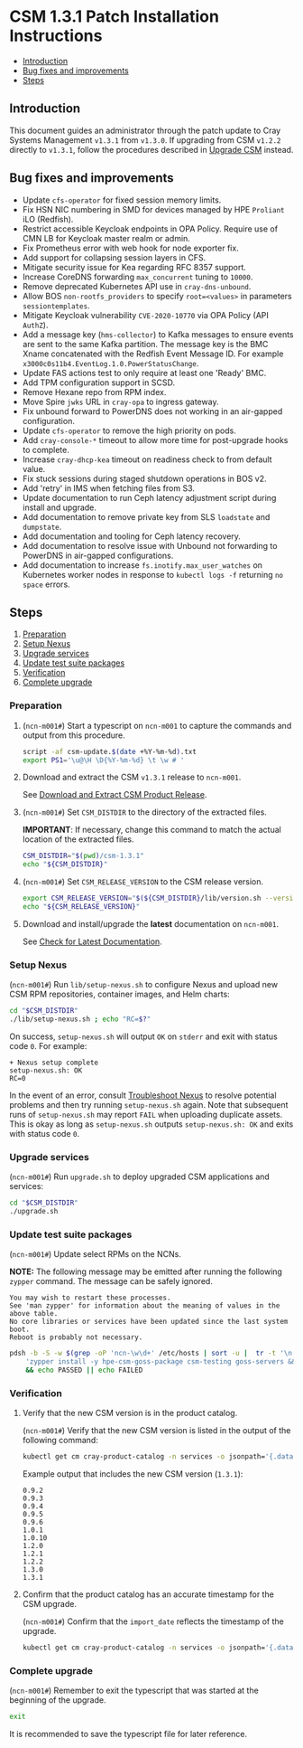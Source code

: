 # CSM 1.3.1 Patch Installation Instructions

* [Introduction](#introduction)
* [Bug fixes and improvements](#bug-fixes-and-improvements)
* [Steps](#steps)

## Introduction

This document guides an administrator through the patch update to Cray Systems Management `v1.3.1` from `v1.3.0`.
If upgrading from CSM `v1.2.2` directly to `v1.3.1`, follow the procedures described in [Upgrade CSM](../README.md) instead.

## Bug fixes and improvements

* Update `cfs-operator` for fixed session memory limits.
* Fix HSN NIC numbering in SMD for devices managed by HPE `Proliant` iLO (Redfish).
* Restrict accessible Keycloak endpoints in OPA Policy. Require use of CMN LB for Keycloak master realm or admin.
* Fix Prometheus error with web hook for node exporter fix.
* Add support for collapsing session layers in CFS.
* Mitigate security issue for Kea regarding RFC 8357 support.
* Increase CoreDNS forwarding `max_concurrent` tuning to `10000`.
* Remove deprecated Kubernetes API use in `cray-dns-unbound`.
* Allow BOS `non-rootfs_providers` to specify `root=<values>` in parameters `sessiontemplates`.
* Mitigate Keycloak vulnerability `CVE-2020-10770` via OPA Policy (API `AuthZ`).
* Add a message key (`hms-collector`) to Kafka messages to ensure events are sent to the same Kafka partition. The message key is the BMC Xname concatenated with the Redfish Event Message ID. For example `x3000c0s11b4.EventLog.1.0.PowerStatusChange`.
* Update FAS actions test to only require at least one 'Ready' BMC.
* Add TPM configuration support in SCSD.
* Remove Hexane repo from RPM index.
* Move Spire `jwks` URL in `cray-opa` to ingress gateway.
* Fix unbound forward to PowerDNS does not working in an air-gapped configuration.
* Update `cfs-operator` to remove the high priority on pods.
* Add `cray-console-*` timeout to allow more time for post-upgrade hooks to complete.
* Increase `cray-dhcp-kea` timeout on readiness check to from default value.
* Fix stuck sessions during staged shutdown operations in BOS v2.
* Add 'retry' in IMS when fetching files from S3.
* Update documentation to run Ceph latency adjustment script during install and upgrade.
* Add documentation to remove private key from SLS `loadstate` and `dumpstate`.
* Add documentation and tooling for Ceph latency recovery.
* Add documentation to resolve issue with Unbound not forwarding to PowerDNS in air-gapped configurations.
* Add documentation to increase `fs.inotify.max_user_watches` on Kubernetes worker nodes in response to `kubectl logs -f` returning `no space` errors.

## Steps

1. [Preparation](#preparation)
1. [Setup Nexus](#setup-nexus)
1. [Upgrade services](#upgrade-services)
1. [Update test suite packages](#update-test-suite-packages)
1. [Verification](#verification)
1. [Complete upgrade](#complete-upgrade)

### Preparation

1. (`ncn-m001#`) Start a typescript on `ncn-m001` to capture the commands and output from this procedure.

   ```bash
   script -af csm-update.$(date +%Y-%m-%d).txt
   export PS1='\u@\H \D{%Y-%m-%d} \t \w # '
   ```

1. Download and extract the CSM `v1.3.1` release to `ncn-m001`.

   See [Download and Extract CSM Product Release](../../update_product_stream/README.md#download-and-extract).

1. (`ncn-m001#`) Set `CSM_DISTDIR` to the directory of the extracted files.

   **IMPORTANT**: If necessary, change this command to match the actual location of the extracted files.

   ```bash
   CSM_DISTDIR="$(pwd)/csm-1.3.1"
   echo "${CSM_DISTDIR}"
   ```

1. (`ncn-m001#`) Set `CSM_RELEASE_VERSION` to the CSM release version.

   ```bash
   export CSM_RELEASE_VERSION="$(${CSM_DISTDIR}/lib/version.sh --version)"
   echo "${CSM_RELEASE_VERSION}"
   ```

1. Download and install/upgrade the **latest** documentation on `ncn-m001`.

   See [Check for Latest Documentation](../../update_product_stream/README.md#check-for-latest-documentation).

### Setup Nexus

(`ncn-m001#`) Run `lib/setup-nexus.sh` to configure Nexus and upload new CSM RPM
repositories, container images, and Helm charts:

```bash
cd "$CSM_DISTDIR"
./lib/setup-nexus.sh ; echo "RC=$?"
```

On success, `setup-nexus.sh` will output `OK` on `stderr` and exit with status
code `0`. For example:

```text
+ Nexus setup complete
setup-nexus.sh: OK
RC=0
```

In the event of an error, consult [Troubleshoot Nexus](../../operations/package_repository_management/Troubleshoot_Nexus.md)
to resolve potential problems and then try running `setup-nexus.sh` again. Note that subsequent runs of `setup-nexus.sh` may
report `FAIL` when uploading duplicate assets. This is okay as long as `setup-nexus.sh` outputs `setup-nexus.sh: OK` and exits
with status code `0`.

### Upgrade services

(`ncn-m001#`) Run `upgrade.sh` to deploy upgraded CSM applications and services:

```bash
cd "$CSM_DISTDIR"
./upgrade.sh
```

### Update test suite packages

(`ncn-m001#`) Update select RPMs on the NCNs.

**NOTE:** The following message may be emitted after running the following `zypper` command. The message can be safely ignored.

```text
You may wish to restart these processes.
See 'man zypper' for information about the meaning of values in the above table.
No core libraries or services have been updated since the last system boot.
Reboot is probably not necessary.
```

```bash
pdsh -b -S -w $(grep -oP 'ncn-\w\d+' /etc/hosts | sort -u |  tr -t '\n' ',') \
    'zypper install -y hpe-csm-goss-package csm-testing goss-servers && systemctl enable goss-servers && systemctl start goss-servers' \
    && echo PASSED || echo FAILED
```

### Verification

1. Verify that the new CSM version is in the product catalog.

   (`ncn-m001#`) Verify that the new CSM version is listed in the output of the following command:

   ```bash
   kubectl get cm cray-product-catalog -n services -o jsonpath='{.data.csm}' | yq r -j - | jq -r 'to_entries[] | .key' | sort -V
   ```

   Example output that includes the new CSM version (`1.3.1`):

   ```text
   0.9.2
   0.9.3
   0.9.4
   0.9.5
   0.9.6
   1.0.1
   1.0.10
   1.2.0
   1.2.1
   1.2.2
   1.3.0
   1.3.1
   ```

1. Confirm that the product catalog has an accurate timestamp for the CSM upgrade.

   (`ncn-m001#`) Confirm that the `import_date` reflects the timestamp of the upgrade.

   ```bash
   kubectl get cm cray-product-catalog -n services -o jsonpath='{.data.csm}' | yq r  - '"1.3.1".configuration.import_date'
   ```

### Complete upgrade

(`ncn-m001#`) Remember to exit the typescript that was started at the beginning of the upgrade.

```bash
exit
```

It is recommended to save the typescript file for later reference.

